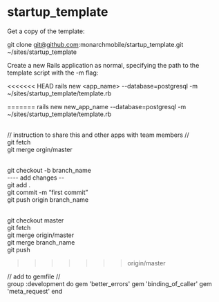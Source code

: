 startup_template
================

Get a copy of the template:

git clone git@github.com:monarchmobile/startup_template.git ~/sites/startup_template

Create a new Rails application as normal, specifying the path to the template script with the -m flag:

<<<<<<< HEAD
rails new <app_name> --database=postgresql -m ~/sites/startup_template/template.rb





=======
rails new new_app_name --database=postgresql -m ~/sites/startup_template/template.rb

<br />
// instruction to share this and other apps with team members // <br />
git fetch <br />
git merge orgin/master <br /> <br />

git checkout -b branch_name <br />
---- add changes -- <br />
  git add . <br />
  git commit -m “first commit” <br />
  git push origin  branch_name <br /> <br />

git checkout master <br />
git fetch <br />
git merge origin/master <br />
git merge  branch_name <br />
git push <br />
>>>>>>> origin/master

// add to gemfile //<br />
group :development do
  gem 'better_errors'
  gem 'binding_of_caller'
  gem 'meta_request'
end
